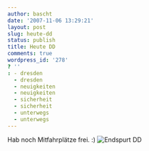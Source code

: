 ```yaml
---
author: bascht
date: '2007-11-06 13:29:21'
layout: post
slug: heute-dd
status: publish
title: Heute DD
comments: true
wordpress_id: '278'
? ''
: - dresden
  - dresden
  - neuigkeiten
  - neuigkeiten
  - sicherheit
  - sicherheit
  - unterwegs
  - unterwegs
---
```


Hab noch Mitfahrplätze frei. :)
![Endspurt DD](https://wiki.vorratsdatenspeicherung.de/images/AK-VDS-Demo-Dresden-vorn.jpg "Endspurt DD")


